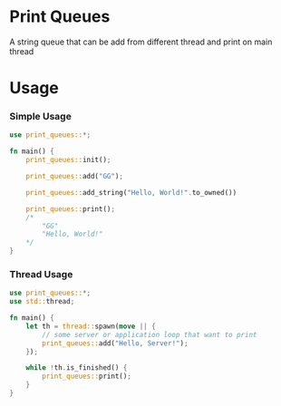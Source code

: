 # Print Queues
A string queue that can be add from different thread and print on main thread

# Usage

### Simple Usage
```rs
use print_queues::*;

fn main() {
    print_queues::init();

    print_queues::add("GG");

    print_queues::add_string("Hello, World!".to_owned())

    print_queues::print();
    /*
        "GG"
        "Hello, World!"
    */
}
```

### Thread Usage
```rs
use print_queues::*;
use std::thread;

fn main() {
    let th = thread::spawn(move || {
        // some server or application loop that want to print
        print_queues::add("Hello, Server!");
    });

    while !th.is_finished() {
        print_queues::print();
    }
}
```